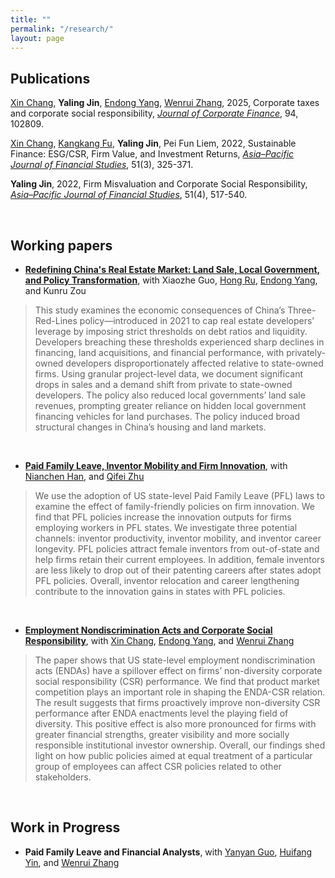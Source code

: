 ```yaml
---
title: ""
permalink: "/research/"
layout: page
---
```


## Publications

[Xin Chang](https://personal.ntu.edu.sg/changxin/), **Yaling Jin**, [Endong Yang](https://fba.um.edu.mo/faculty/endongyang/), [Wenrui Zhang](https://sites.google.com/site/zh0006ui/), 2025, Corporate taxes and corporate social responsibility, [*Journal of Corporate Finance*](https://doi.org/10.1016/j.jcorpfin.2025.102809), 94, 102809.

[Xin Chang](https://personal.ntu.edu.sg/changxin/), [Kangkang Fu](https://cbpm.wku.edu.cn/en/node/2449), **Yaling Jin**, Pei Fun Liem, 2022, Sustainable Finance: ESG/CSR, Firm Value, and Investment Returns, [*Asia–Pacific Journal of Financial Studies*](https://doi.org/10.1111/ajfs.12379), 51(3), 325-371.

**Yaling Jin**, 2022, Firm Misvaluation and Corporate Social Responsibility, [*Asia–Pacific Journal of Financial Studies*](https://doi.org/10.1111/ajfs.12373), 51(4), 517-540.



&nbsp;

## Working papers

 - **[Redefining China's Real Estate Market: Land Sale, Local Government, and Policy Transformation](https://papers.ssrn.com/sol3/papers.cfm?abstract_id=5124537)**, with Xiaozhe Guo, [Hong Ru](https://dr.ntu.edu.sg/cris/rp/rp01160), [Endong Yang](https://fba.um.edu.mo/faculty/endongyang/), and Kunru Zou <br>
> This study examines the economic consequences of China’s Three-Red-Lines policy—introduced in 2021 to cap real estate developers’ leverage by imposing strict thresholds on debt ratios and liquidity. Developers breaching these thresholds experienced sharp declines in financing, land acquisitions, and financial performance, with privately-owned developers disproportionately affected relative to state-owned firms. Using granular project-level data, we document significant
drops in sales and a demand shift from private to state-owned developers. The policy also reduced local governments’ land sale revenues, prompting greater reliance on hidden local government financing vehicles for land purchases. The policy induced broad structural changes in China’s housing and land markets.

&nbsp;
 - **[Paid Family Leave, Inventor Mobility and Firm Innovation](https://papers.ssrn.com/sol3/papers.cfm?abstract_id=3894180)**, with [Nianchen Han](https://www.nianchenhan.com/), and [Qifei Zhu](https://sites.google.com/site/qifeizhu/)
> We use the adoption of US state-level Paid Family Leave (PFL) laws to examine the effect of family-friendly policies on firm innovation. We find that PFL policies increase the innovation outputs for firms employing workers in PFL states. We investigate three potential channels: inventor productivity, inventor mobility, and inventor career longevity. PFL policies attract female inventors from out-of-state and help firms retain their current employees. In addition, female inventors are less likely to drop out of their patenting careers after states adopt PFL policies. Overall, inventor relocation and career lengthening contribute to the innovation gains in states with PFL policies.

&nbsp;
 - **[Employment Nondiscrimination Acts and Corporate Social Responsibility](https://papers.ssrn.com/sol3/papers.cfm?abstract_id=4465220)**, with [Xin Chang](https://personal.ntu.edu.sg/changxin/), [Endong Yang](https://fba.um.edu.mo/faculty/endongyang/), and [Wenrui Zhang](https://sites.google.com/site/zh0006ui/)
>
> The paper shows that US state-level employment nondiscrimination acts (ENDAs) have a spillover effect on firms’ non-diversity corporate social responsibility (CSR) performance. We find that product market competition plays an important role in shaping the ENDA-CSR relation. The result suggests that firms proactively improve non-diversity CSR performance after ENDA enactments level the playing field of diversity. This positive effect is also more pronounced for firms with greater financial strengths, greater visibility and more socially responsible institutional investor ownership. Overall, our findings shed light on how public policies aimed at equal treatment of a particular group of employees can affect CSR policies related to other stakeholders.

&nbsp;
## Work in Progress
 - **Paid Family Leave and Financial Analysts**, with [Yanyan Guo](https://business.uc.edu/faculty-research/finance/faculty/phd-students/yanyan-guo.html), [Huifang Yin](https://sa.sufe.edu.cn/f2/5b/c3273a62043/page.htm), and [Wenrui Zhang](https://sites.google.com/site/zh0006ui/)
